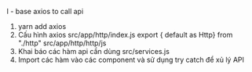 I - base axios to call api

1. yarn add axios
2. Cấu hình axios
   src/app/http/index.js
   export { default as Http} from "./http"
   src/app/http/http/js
3. Khai báo các hàm api cần dùng
   src/services.js
4. Import các hàm vào các component và sử dụng try catch để xủ lý API
